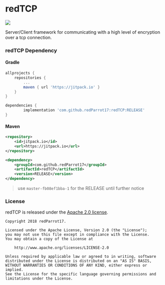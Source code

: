 # redTCP

[![](https://jitpack.io/v/redParrot17/redTCP.svg)](https://jitpack.io/#redParrot17/redTCP)

Server/Client framework for communicating with a high level of encryption over a tcp connection.

### redTCP Dependency
#### Gradle
```gradle
allprojects {
    repositories {
        ...
        maven { url 'https://jitpack.io' }
    }
}

dependencies {
        implementation 'com.github.redParrot17:redTCP:RELEASE'
}
```

#### Maven
```xml
<repository>
    <id>jitpack.io</id>
    <url>https://jitpack.io</url>
</repository>

<dependency>
    <groupId>com.github.redParrot17</groupId>
    <artifactId>redTCP</artifactId>
    <version>RELEASE</version>
</dependency>
```
> use `master-fb08ef1bba-1` for the RELEASE until further notice

### License

redTCP is released under the [Apache 2.0 license](LICENSE).

```
Copyright 2018 redParrot17.

Licensed under the Apache License, Version 2.0 (the "License");
you may not use this file except in compliance with the License.
You may obtain a copy of the License at

    http://www.apache.org/licenses/LICENSE-2.0

Unless required by applicable law or agreed to in writing, software
distributed under the License is distributed on an "AS IS" BASIS,
WITHOUT WARRANTIES OR CONDITIONS OF ANY KIND, either express or implied.
See the License for the specific language governing permissions and
limitations under the License.
```
